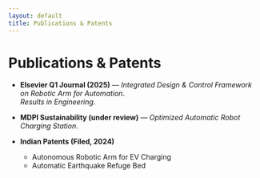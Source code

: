 ```yaml
---
layout: default
title: Publications & Patents
---
```


# Publications & Patents

- **Elsevier Q1 Journal (2025)** — *Integrated Design & Control Framework on Robotic Arm for Automation*.  
  _Results in Engineering_.

- **MDPI Sustainability (under review)** — *Optimized Automatic Robot Charging Station*.

- **Indian Patents (Filed, 2024)**  
  - Autonomous Robotic Arm for EV Charging  
  - Automatic Earthquake Refuge Bed
